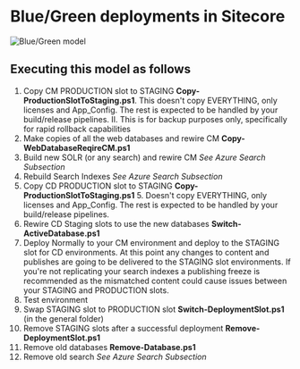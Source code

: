 # Blue/Green deployments in Sitecore
![Blue/Green model](https://jeffdarchuk.files.wordpress.com/2018/11/sitecore-9-blue-green-model.png?w=776)
## Executing this model as follows
1. Copy CM PRODUCTION slot to STAGING **Copy-ProductionSlotToStaging.ps1**.  This doesn't copy EVERYTHING, only licenses and App_Config.  The rest is expected to be handled by your build/release pipelines.
	II. This is for backup purposes only, specifically for rapid rollback capabilities
2. Make copies of all the web databases and rewire CM **Copy-WebDatabaseReqireCM.ps1**
3. Build new SOLR (or any search) and rewire CM _See Azure Search Subsection_
4. Rebuild Search Indexes  _See Azure Search Subsection_
5. Copy CD PRODUCTION slot to STAGING **Copy-ProductionSlotToStaging.ps1**
	5. Doesn't copy EVERYTHING, only licenses and App_Config.  The rest is expected to be handled by your build/release pipelines.
6. Rewire CD Staging slots to use the new databases **Switch-ActiveDatabase.ps1**
7. Deploy Normally to your CM environment and deploy to the STAGING slot for CD environments. At this point any changes to content and publishes are going to be delivered to the STAGING slot environments.  If you're not replicating your search indexes a publishing freeze is recommended as the mismatched content could cause issues between your STAGING and PRODUCTION slots.
8. Test environment
9. Swap STAGING slot to PRODUCTION slot **Switch-DeploymentSlot.ps1** (in the general folder)
10. Remove STAGING slots after a successful deployment **Remove-DeploymentSlot.ps1**
11. Remove old databases **Remove-Database.ps1**
12. Remove old search _See Azure Search Subsection_ 